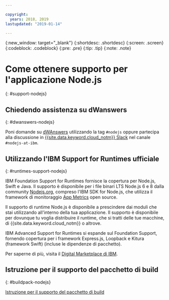 ```yaml
---

copyright:
  years: 2018, 2019
lastupdated: "2019-01-14"

---
```


{:new_window: target="_blank"}
{:shortdesc: .shortdesc}
{:screen: .screen}
{:codeblock: .codeblock}
{:pre: .pre}
{:tip: .tip}
{:note: .note}

# Come ottenere supporto per l'applicazione Node.js
{: #support-nodejs}

## Chiedendo assistenza su dWanswers
{: #dwanswers-nodejs}

Poni domande su [dWAnswers](https://developer.ibm.com/answers/smartspace/nodejs/) utilizzando la tag `#nodejs` oppure partecipa alla discussione in [{{site.data.keyword.cloud_notm}} Slack](https://slack-invite-ibm-cloud-tech.mybluemix.net/) nel canale `#nodejs-at-ibm`.

## Utilizzando l'IBM Support for Runtimes ufficiale
{: #runtimes-support-nodejs}

IBM Foundation Support for Runtimes fornisce la copertura per Node.js, Swift e Java. Il supporto è disponibile per i file binari LTS Node.js 6 e 8 dalla community [Nodejs.org](https://nodejs.org/), compreso l'IBM SDK for Node.js, che utilizza il framework di monitoraggio [App Metrics](https://developer.ibm.com/node/monitoring-post-mortem/application-metrics-node-js/) open source.

Il supporto di runtime Node.js è disponibile a prescindere dai moduli che stai utilizzando all'interno della tua applicazione. Il supporto è disponibile per dovunque tu voglia distribuire il runtime, che si tratti delle tue macchine, di {{site.data.keyword.cloud_notm}} o altrove.

IBM Advanced Support for Runtimes si espande sul Foundation Support, fornendo copertura per i framework Express.js, Loopback e Kitura (framework Swift) (incluse le dipendenze di pacchetto).

Per saperne di più, visita il [Digital Marketplace di IBM](https://www.ibm.com/us-en/marketplace/support-for-runtimes).

## Istruzione per il supporto del pacchetto di build
{: #buildpack-nodejs}

[Istruzione per il supporto del pacchetto di build](/docs/runtimes/common/buildpackSupport.html)
